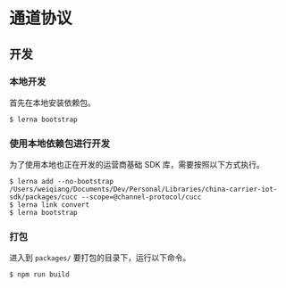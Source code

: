 # 通道协议

## 开发

### 本地开发

首先在本地安装依赖包。

```shell script
$ lerna bootstrap
```

### 使用本地依赖包进行开发

为了使用本地也正在开发的运营商基础 SDK 库，需要按照以下方式执行。

```shell script
$ lerna add --no-bootstrap /Users/weiqiang/Documents/Dev/Personal/Libraries/china-carrier-iot-sdk/packages/cucc --scope=@channel-protocol/cucc
$ lerna link convert
$ lerna bootstrap
```

### 打包

进入到 `packages/` 要打包的目录下，运行以下命令。

```shell script
$ npm run build
```
